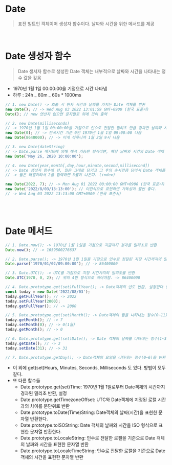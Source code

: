 # Date

> 표전 빌트인 객체이며 생성자 함수이다. 날짜와 시간을 위한 메서드를 제공

<br />

# Date 생성자 함수

> Date 생서자 함수로 생성한 Date 객체는 내부적으로 날짜와 시간을 나타내는 정수 값을 갖음

- 1970년 1월 1일 00:00:00을 기점으로 시간 나타냄
- 하루 : 24h _ 60m _ 60s \* 1000ms

```jsx
// 1. new Date() -> 호출 시 현자 시간과 날짜를 가지는 Date 객체를 반환
new Date(); // -> Wed Aug 03 2022 13:01:59 GMT+0900 (한국 표준시)
Date(); // new 연산자 없으면 문자열로 위에 것이 출력

// 2. new Date(milliseconds)
// -> 1970년 1월 1일 00:00:00을 기점으로 인수로 전달한 밀리초 만큼 경과한 날짜와 시간을 보여주는 Date객체 반환
new Date(0); // -> 한국시간 기준 0인 1970년 1월 1일 09:00:00 나옴
new Date(8640000); // -> 이게 하루니까 1월 2일 9시 나옴

// 3. new Date(dateString)
// -> Date.parse 메서드에 의해 해석 가능한 형식이면, 해당 날짜와 시간의 Date 객체 반환
new Date('May 26, 2020 10:00:00');

// 4. new Date(year,month[,day,hour,minute,second,millisecond])
// -> Date 생성자 함수에 년, 월은 그대로 담기고 그 후의 순서만큼 담아서 Date 객체를 반환
// -> 월은 배열이라서 2를 입력하면 3월이 나온다. (index)

new Date(2022, 7); // -> Mon Aug 01 2022 00:00:00 GMT+0900 (한국 표준시)
new Date('2022/8/03/13:13:00'); // 이런식으로 표현하면 가독성이 훨씬 좋다.
// -> Wed Aug 03 2022 13:13:00 GMT+0900 (한국 표준시)
```

<br />
<br />

# Date 메서드

```jsx
// 1. Date.now(); -> 1970년 1월 1일을 기점으로 지금까지 경과를 밀리초로 반환
Date.now(); // -> 1659500276637

// 2. Date.parse(); -> 1970년 1월 1일을 기점으로 인수로 정달된 지정 시간까지의 밀리초를 반환
Date.parse('1970/01/02/09:00:00'); // -> 86400000

// 3. Date.UTC(); -> UTC를 기점으로 지정 시간가지의 밀리초를 반환
Date.UTC(1970, 0, 2); // 위의 4번 형식으로 적어야함. -> 86400000

// 4. Date.prototype.get(set)FullYear(); -> Date객체의 년도 반환, 설정한다 (월, 일도 가능).
const today = new Date('2022/08/03');
today.getFullYear(); // -> 2022
today.setFullYear(2000);
today.getFullYear(); // -> 2000

// 5. Date.prototype.get(set)Month(); -> Date객체의 월을 나타내는 정수(0~11)을 반환, 설정한다.(일도 설정 가능)
today.getMonth(); // -> 7
today.setMonth(0); // -> 0(1월)
today.getMonth(); // -> 0

// 6. Date.prototype.get(set)Date(); -> Date 객체의 날짜를 나타내는 정수(1~31)을 반환, 설정한다.
today.getDate(); // -> 3
today.setDate(31); // -> 31

// 7. Date.prototype.getDay(); -> Date객체의 요일을 나타내는 정수(0~6)을 반환
```

- 이 외에 get(set)Hours, Minutes, Seconds, Milliseconds 도 있다. 방법이 모두 같다.
- 또 다른 함수들
  - Date.prototype.get(set)Time: 1970년 1월 1일로부터 Date객체의 시간까지 경과된 밀리초 반환, 설정
  - Date.prototype.getTimezoneOffset: UTC와 Date객체에 지정된 로캘 시간과의 차이를 분단위로 반환
  - Date.prototype.toDate(Time)String: Date객체의 날짜(시간)을 표현한 문자열 반환한다.
  - Date.prototype.toISOString: Date 객체의 날짜와 시간을 ISO 형식으로 표현한 문자열 반환한다.
  - Date.prototype.toLocaleString: 인수로 전달한 로캘을 기준으로 Date 객체의 날짜와 시간을 표현한 문자열 반환
  - Date.prototype.toLocaleTimeString: 인수로 전달한 로캘을 기준으로 Date 객체의 시간을 표현한 문자열 반환
